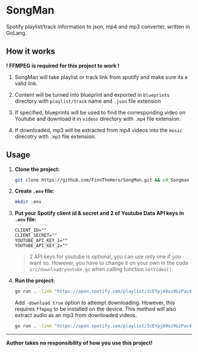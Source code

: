 # SongMan
Spotify playlist/track information to json, mp4 and mp3 converter, written in GoLang.

## How it works

**! FFMPEG is required for this project to work !**

1. SongMan will take playlist or track link from spotify and make sure its a valid link.

2. Content will be turned into blueprint and exported in `blueprints` directory with `playlist/track` name and `.json` file extension

3. If specified, blueprints will be used to find the corresponding video on Youtube and download it in `videos` directory with `.mp4` file extension.

4. If downloaded, mp3 will be extracted from mp4 videos into the `music` direcotry with `.mp3` file extension.

## Usage
1. **Clone the project:**
    ```bash
    git clone https://github.com/FinnTheHero/SongMan.git && cd Songman
    ```
2. **Create `.env` file:**
    ```bash
    mkdir .env
    ```
3. **Put your Spotify client id & secret and 2 of Youtube Data API keys in `.env` file:**
    ```
    CLIENT_ID=""
    CLIENT_SECRET=""
    YOUTUBE_API_KEY_1=""
    YOUTUBE_API_KEY_2=""
    ```
    > 2 API keys for youtube is optional, you can use only one if you want so. However, you have to change it on your own in the code `src/download/youtube.go` when calling function `GetVideo()`.
4. **Run the project:**
    ```bash
    go run . -link "https://open.spotify.com/playlist/3cEYpjA9oz9GiPac4AsH4n"
    ```

    Add `-download true` option to attempt downloading. However, this requires `ffmpeg` to be installed on the device. This method will also extract audio as an mp3 from downloaded videos.

    ```bash
    go run . -link "https://open.spotify.com/playlist/3cEYpjA9oz9GiPac4AsH4n" -download true
    ```

---

**Author takes no responsibility of how you use this project!**